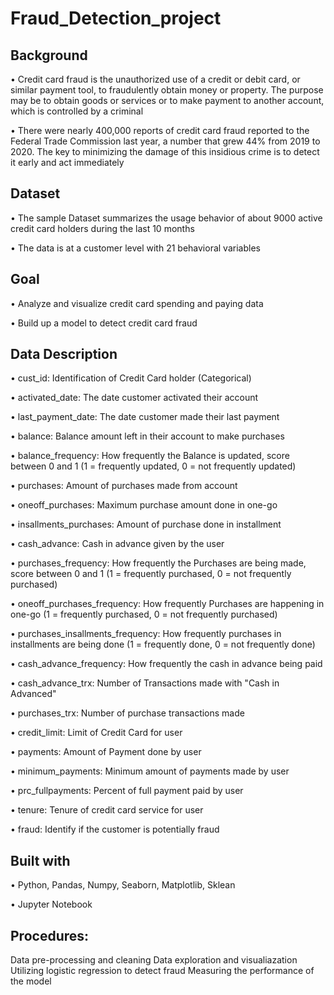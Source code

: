 # Fraud_Detection_project
## Background
• Credit card fraud is the unauthorized use of a credit or debit card, or similar payment tool, to fraudulently obtain money or property. The purpose may be to obtain goods or services or to make payment to another account, which is controlled by a criminal

• There were nearly 400,000 reports of credit card fraud reported to the Federal Trade Commission last year, a number that grew 44% from 2019 to 2020. The key to minimizing the damage of this insidious crime is to detect it early and act immediately

## Dataset
• The sample Dataset summarizes the usage behavior of about 9000 active credit card holders during the last 10 months

• The data is at a customer level with 21 behavioral variables

## Goal
• Analyze and visualize credit card spending and paying data

• Build up a model to detect credit card fraud

## Data Description
• cust_id: Identification of Credit Card holder (Categorical)

• activated_date: The date customer activated their account

• last_payment_date: The date customer made their last payment

• balance: Balance amount left in their account to make purchases

• balance_frequency: How frequently the Balance is updated, score between 0 and 1 (1 = frequently updated, 0 = not frequently updated)

• purchases: Amount of purchases made from account

• oneoff_purchases: Maximum purchase amount done in one-go

• insallments_purchases: Amount of purchase done in installment

• cash_advance: Cash in advance given by the user

• purchases_frequency: How frequently the Purchases are being made, score between 0 and 1 (1 = frequently purchased, 0 = not frequently purchased)

• oneoff_purchases_frequency: How frequently Purchases are happening in one-go (1 = frequently purchased, 0 = not frequently purchased)

• purchases_insallments_frequency: How frequently purchases in installments are being done (1 = frequently done, 0 = not frequently done)

• cash_advance_frequency: How frequently the cash in advance being paid

• cash_advance_trx: Number of Transactions made with "Cash in Advanced"

• purchases_trx: Number of purchase transactions made

• credit_limit: Limit of Credit Card for user

• payments: Amount of Payment done by user

• minimum_payments: Minimum amount of payments made by user

• prc_fullpayments: Percent of full payment paid by user

• tenure: Tenure of credit card service for user

• fraud: Identify if the customer is potentially fraud

## Built with
• Python, Pandas, Numpy, Seaborn, Matplotlib, Sklean

• Jupyter Notebook

## Procedures:
Data pre-processing and cleaning
Data exploration and visualiazation
Utilizing logistic regression to detect fraud
Measuring the performance of the model
